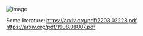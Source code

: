 ![image](https://github.com/Freya-Ebba-Christ/TSP_Algorithms/assets/57752514/ee5bde71-b05f-4022-9114-361210c0fd43)

Some literature:
https://arxiv.org/pdf/2203.02228.pdf
https://arxiv.org/pdf/1908.08007.pdf
